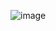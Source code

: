 ![image](https://github.com/pacoDan/dds-cursada/assets/27025002/4af1d1fc-1ac4-4d75-9fd7-d16bb4163d0d)
